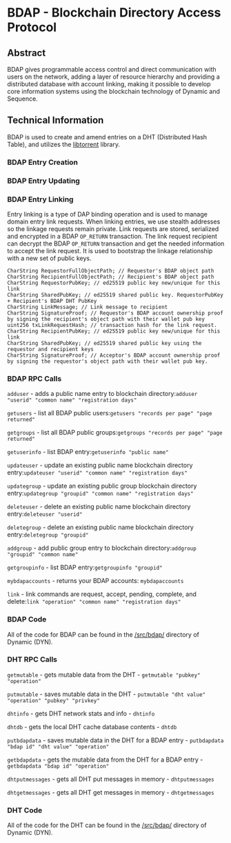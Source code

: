 # **BDAP - Blockchain Directory Access Protocol**

## Abstract

BDAP gives programmable access control and direct communication with users on the network, adding a layer of resource hierarchy and providing a distributed database with account linking, making it possible to develop core information systems using the blockchain technology of Dynamic and Sequence.

## Technical Information

BDAP is used to create and amend entries on a DHT (Distributed Hash Table), and utilizes the [libtorrent](https://github.com/arvidn/libtorrent) library.

### BDAP Entry Creation

### BDAP Entry Updating

### BDAP Entry Linking 

Entry linking is a type of DAP binding operation and is used to manage domain entry link requests. When linking entries, we use stealth addresses so the linkage requests remain private. Link requests are stored, serialized and encrypted in a BDAP ```OP_RETURN``` transaction. The link request recipient can decrypt the BDAP ```OP_RETURN``` transaction and get the needed information to accept the link request. It is used to bootstrap the linkage relationship with a new set of public keys.

```
CharString RequestorFullObjectPath; // Requestor's BDAP object path
CharString RecipientFullObjectPath; // Recipient's BDAP object path
CharString RequestorPubKey; // ed25519 public key new/unique for this link
CharString SharedPubKey; // ed25519 shared public key. RequestorPubKey + Recipient's BDAP DHT PubKey
CharString LinkMessage; // Link message to recipient
CharString SignatureProof; // Requestor's BDAP account ownership proof by signing the recipient's object path with their wallet pub key
uint256 txLinkRequestHash; // transaction hash for the link request.
CharString RecipientPubKey; // ed25519 public key new/unique for this link
CharString SharedPubKey; // ed25519 shared public key using the requestor and recipient keys
CharString SignatureProof; // Acceptor's BDAP account ownership proof by signing the requestor's object path with their wallet pub key.
```

### BDAP RPC Calls

```adduser``` - adds a public name entry to blockchain directory:```adduser "userid" "common name" "registration days"```

```getusers``` - list all BDAP public users:```getusers "records per page" "page returned"```

```getgroups``` - list all BDAP public groups:```getgroups "records per page" "page returned"```

```getuserinfo``` - list BDAP entry:```getuserinfo "public name"```

```updateuser``` - update an existing public name blockchain directory entry:```updateuser "userid" "common name" "registration days"```

```updategroup``` - update an existing public group blockchain directory entry:```updategroup "groupid" "common name" "registration days"```

```deleteuser``` - delete an existing public name blockchain directory entry:```deleteuser "userid"```

```deletegroup``` - delete an existing public name blockchain directory entry:```deletegroup "groupid"```

```addgroup``` - add public group entry to blockchain directory:```addgroup "groupid" "common name"```

```getgroupinfo``` - list BDAP entry:```getgroupinfo "groupid"```

```mybdapaccounts``` - returns your BDAP accounts: ```mybdapaccounts```

```link``` - link commands are request, accept, pending, complete, and delete:```link "operation" "common name" "registration days"```

### BDAP Code

All of the code for BDAP can be found in the [/src/bdap/](https://github.com/duality-solutions/Dynamic/tree/master/src/bdap) directory of Dynamic (DYN).

### DHT RPC Calls

```getmutable``` - gets mutable data from the DHT - ```getmutable "pubkey" "operation"```

```putmutable``` - saves mutable data in the DHT - ```putmutable "dht value" "operation" "pubkey" "privkey"```

```dhtinfo``` - gets DHT network stats and info - ```dhtinfo```

```dhtdb``` - gets the local DHT cache database contents - ```dhtdb```

```putbdapdata``` - saves mutable data in the DHT for a BDAP entry - ```putbdapdata "bdap id" "dht value" "operation"```

```getbdapdata``` - gets the mutable data from the DHT for a BDAP entry - ```getbdapdata "bdap id" "operation"```

```dhtputmessages``` - gets all DHT put messages in memory - ```dhtputmessages```

```dhtgetmessages``` - gets all DHT get messages in memory - ```dhtgetmessages```

### DHT Code

All of the code for the DHT can be found in the [/src/bdap/](https://github.com/duality-solutions/Dynamic/tree/master/src/dht) directory of Dynamic (DYN).

